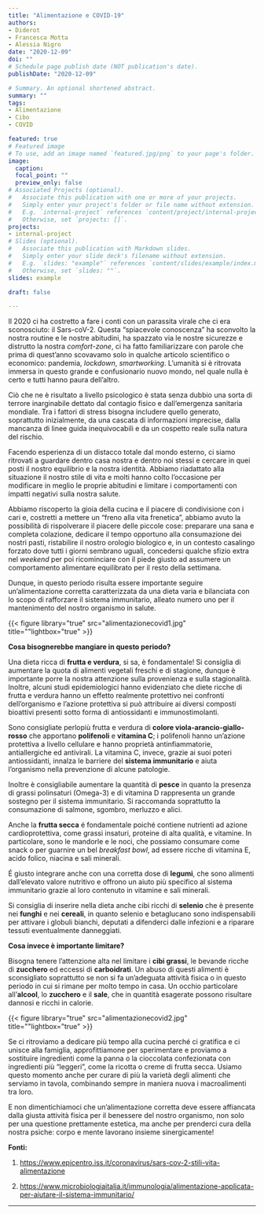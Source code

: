 ```yaml
---
title: "Alimentazione e COVID-19"
authors:
- Diderot
- Francesca Motta
- Alessia Nigro
date: "2020-12-09"
doi: ""
# Schedule page publish date (NOT publication's date).
publishDate: "2020-12-09"

# Summary. An optional shortened abstract.
summary: ""
tags:
- Alimentazione
- Cibo
- COVID

featured: true
# Featured image
# To use, add an image named `featured.jpg/png` to your page's folder. 
image:
  caption: 
  focal_point: ""
  preview_only: false
# Associated Projects (optional).
#   Associate this publication with one or more of your projects.
#   Simply enter your project's folder or file name without extension.
#   E.g. `internal-project` references `content/project/internal-project/index.md`.
#   Otherwise, set `projects: []`.
projects:
- internal-project
# Slides (optional).
#   Associate this publication with Markdown slides.
#   Simply enter your slide deck's filename without extension.
#   E.g. `slides: "example"` references `content/slides/example/index.md`.
#   Otherwise, set `slides: ""`.
slides: example

draft: false

---
```


Il 2020 ci ha costretto a fare i conti con un parassita virale che ci era sconosciuto: il Sars-coV-2. Questa “spiacevole conoscenza” ha sconvolto la nostra routine e le nostre abitudini, ha spazzato via le nostre sicurezze e distrutto la nostra *comfort-zone*, ci ha fatto familiarizzare con parole che prima di quest’anno scovavamo solo in qualche articolo scientifico o economico: pandemia, *lockdown*, *smartworking*.
L’umanità si è ritrovata immersa in questo grande e confusionario nuovo mondo, nel quale nulla è certo e tutti hanno paura dell’altro. 

Ciò che ne è  risultato a livello psicologico è stata senza dubbio una sorta di terrore inarginabile dettato dal contagio fisico e dall’emergenza sanitaria mondiale. Tra i fattori di stress bisogna includere quello generato, soprattutto inizialmente, da una cascata di informazioni imprecise, dalla mancanza di linee guida inequivocabili e da un cospetto reale sulla natura del rischio.

Facendo esperienza di un distacco totale dal mondo esterno, ci siamo ritrovati a guardare dentro casa nostra e dentro noi stessi e cercare in quei posti il nostro equilibrio e la nostra identità. Abbiamo riadattato alla situazione il nostro stile di vita e molti hanno colto l’occasione per modificare in meglio le proprie abitudini e limitare i comportamenti con impatti negativi sulla nostra salute.

Abbiamo riscoperto la gioia della cucina e il piacere di condivisione con i cari e, costretti a mettere un “freno alla vita frenetica”, abbiamo avuto la possibilità di rispolverare il piacere delle piccole cose: preparare una sana e completa colazione, dedicare il tempo opportuno alla consumazione dei nostri pasti, ristabilire il nostro orologio biologico e, in un contesto casalingo forzato dove tutti i giorni sembrano uguali, concedersi qualche sfizio extra nel *weekend* per poi ricominciare con il piede giusto ad assumere un comportamento alimentare equilibrato per il resto della settimana. 

Dunque, in questo periodo risulta essere importante seguire un’alimentazione corretta caratterizzata da una dieta varia e bilanciata con lo scopo di rafforzare il sistema immunitario, alleato numero uno per il mantenimento del nostro organismo in salute.

{{< figure library="true" src="alimentazionecovid1.jpg" title=""lightbox="true" >}}


**Cosa bisognerebbe mangiare in questo periodo?**

Una dieta ricca di **frutta e verdura**, si sa, è fondamentale! Si consiglia di aumentare la quota di alimenti vegetali freschi e di stagione, dunque è importante porre la nostra attenzione sulla provenienza e sulla stagionalità. 
Inoltre, alcuni studi epidemiologici hanno evidenziato che diete ricche di frutta e verdura hanno un effetto realmente protettivo nei confronti dell’organismo e l’azione protettiva si può attribuire ai diversi composti bioattivi presenti sotto forma di antiossidanti e immunostimolanti. 

Sono consigliate perlopiù frutta e verdura di **colore viola-arancio-giallo-rosso** che apportano **polifenoli** e **vitamina C**; i polifenoli hanno un’azione protettiva a livello cellulare e hanno proprietà antinfiammatorie, antiallergiche ed antivirali. La vitamina C, invece, grazie ai suoi poteri antiossidanti, innalza le barriere del **sistema immunitario** e aiuta l’organismo nella prevenzione di alcune patologie.

Inoltre è consigliabile aumentare la quantità di **pesce** in quanto la presenza di grassi polinsaturi (Omega-3) e di vitamina D rappresenta un grande sostegno per il sistema immunitario. Si raccomanda soprattutto la consumazione di salmone, sgombro, merluzzo e alici.

Anche la **frutta secca** é fondamentale poiché contiene nutrienti ad azione cardioprotettiva, come grassi insaturi, proteine di alta qualità, e vitamine. In particolare, sono le mandorle e le noci, che possiamo consumare come snack o per guarnire un bel *breakfast bowl*, ad essere ricche di vitamina E, acido folico, niacina e sali minerali.

É giusto integrare anche con una corretta dose di **legumi**, che sono alimenti dall’elevato valore nutritivo e offrono un aiuto più specifico al sistema immunitario grazie al loro contenuto in vitamine e sali minerali. 

Si consiglia di inserire nella dieta anche cibi ricchi di **selenio** che è presente nei **funghi** e nei **cereali**, in quanto selenio e betaglucano sono indispensabili per attivare i globuli bianchi, deputati a difenderci dalle infezioni e a riparare tessuti eventualmente danneggiati. 

**Cosa invece è importante limitare?**

Bisogna tenere l’attenzione alta nel limitare i **cibi grassi**, le bevande ricche di **zucchero** ed eccessi di **carboidrati**. Un abuso di questi alimenti è sconsigliato soprattutto se non si fa un’adeguata attività fisica o in questo periodo in cui si rimane per molto tempo in casa.
 Un occhio particolare all’**alcool**, lo **zucchero** e il **sale**, che in quantità esagerate possono risultare dannosi e ricchi in calorie.

{{< figure library="true" src="alimentazionecovid2.jpg" title=""lightbox="true" >}}

Se ci ritroviamo a dedicare più tempo alla cucina perché ci gratifica e ci unisce alla famiglia, approfittiamone per sperimentare e proviamo a sostituire ingredienti come la panna o la cioccolata confezionata con ingredienti più “leggeri”, come la ricotta o creme di frutta secca.
Usiamo questo momento anche per curare di più la varietà degli alimenti che serviamo in tavola, combinando sempre in maniera nuova i macroalimenti tra loro. 

E non dimentichiamoci che un’alimentazione corretta deve essere affiancata dalla giusta attività fisica per il benessere del nostro organismo, non solo per una questione prettamente estetica, ma anche per prenderci cura della nostra psiche: corpo e mente lavorano insieme sinergicamente!


**Fonti:**

1. https://www.epicentro.iss.it/coronavirus/sars-cov-2-stili-vita-alimentazione

2. https://www.microbiologiaitalia.it/immunologia/alimentazione-applicata-per-aiutare-il-sistema-immunitario/





---
